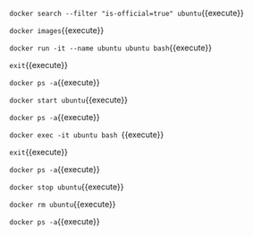 `docker search --filter "is-official=true" ubuntu`{{execute}}

`docker images`{{execute}}

`docker run -it --name ubuntu ubuntu bash`{{execute}}

`exit`{{execute}}

`docker ps -a`{{execute}}

`docker start ubuntu`{{execute}}

`docker ps -a`{{execute}}

`docker exec -it ubuntu bash `{{execute}}

`exit`{{execute}}

`docker ps -a`{{execute}}

`docker stop ubuntu`{{execute}}

`docker rm ubuntu`{{execute}}

`docker ps -a`{{execute}}
